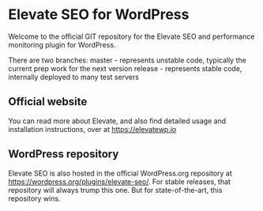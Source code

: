 # Elevate SEO for WordPress
Welcome to the official GIT repository for the Elevate SEO and performance monitoring plugin for WordPress.

There are two branches:
master - represents unstable code, typically the current prep work for the next version
release - represents stable code, internally deployed to many test servers

## Official website
You can read more about Elevate, and also find detailed usage and installation instructions, over at https://elevatewp.io

## WordPress repository
Elevate SEO is also hosted in the official WordPress.org repository at https://wordpress.org/plugins/elevate-seo/. For stable releases, that repository will always trump this one.  But for state-of-the-art, this repository wins. 


